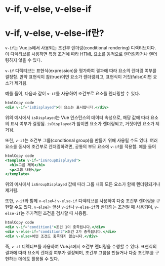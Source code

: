 # v-if, v-else, v-else-if

# v-if, v-else, v-else-if란?

`v-if`는 Vue.js에서 사용되는 조건부 렌더링(conditional rendering) 디렉티브이다. 이 디렉티브를 사용하면 특정 조건에 따라 HTML 요소를 동적으로 렌더링하거나 렌더링하지 않을 수 있다.  

`v-if` 디렉티브는 표현식(expression)을 평가하여 결과에 따라 요소의 렌더링 여부를 결정함. 만약 표현식이 참(true)이면 요소가 렌더링되고, 표현식이 거짓(false)이면 요소가 제거됨.  

예를 들어, 다음과 같이 `v-if`를 사용하여 조건부로 요소를 렌더링할 수 있다.  

```jsx
htmlCopy code
<div v-if="isDisplayed">이 요소는 표시됩니다.</div>
```

위의 예시에서 `isDisplayed`는 Vue 인스턴스의 데이터 속성으로, 해당 값에 따라 요소의 표시 여부가 결정됨. `isDisplayed`가 참이면 요소가 렌더링되고, 거짓이면 요소가 제거됨.  

또한, `v-if`는 조건부 그룹(conditional group)을 만들기 위해 사용될 수도 있다. 여러 요소를 동시에 조건부로 렌더링하려면, 공통의 부모 요소에 `v-if`를 적용함. 예를 들어  

```jsx
htmlCopy code
<template v-if="isGroupDisplayed">
  <h1>그룹 제목</h1>
  <p>그룹 내용</p>
</template>
```

위의 예시에서 `isGroupDisplayed` 값에 따라 그룹 내의 모든 요소가 함께 렌더링되거나 제거됨.  

또한, `v-if`와 함께 `v-else`나 `v-else-if` 디렉티브를 사용하여 다중 조건부 렌더링을 구현할 수도 있다. `v-else`는 앞선 `v-if`나 `v-else-if`와 반대되는 조건일 때 사용되며, `v-else-if`는 추가적인 조건을 검사할 때 사용됨.  

```jsx
htmlCopy code
<div v-if="condition1">조건 1이 충족됩니다.</div>
<div v-else-if="condition2">조건 2가 충족됩니다.</div>
<div v-else>어떤 조건도 충족되지 않습니다.</div>
```

즉, `v-if` 디렉티브를 사용하여 Vue.js에서 조건부 렌더링을 수행할 수 있다. 표현식의 결과에 따라 요소의 렌더링 여부가 결정되며, 조건부 그룹을 만들거나 다중 조건부를 구현하는 데에도 활용될 수 있다.